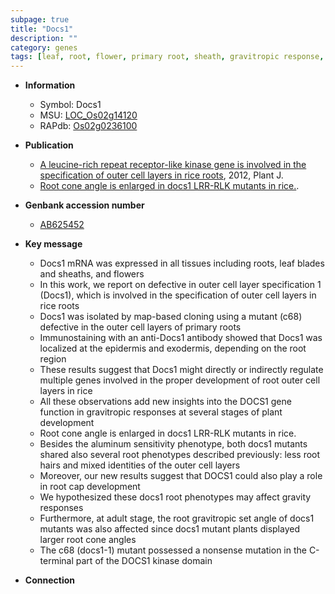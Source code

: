 ```yaml
---
subpage: true
title: "Docs1"
description: ""
category: genes
tags: [leaf, root, flower, primary root, sheath, gravitropic response, development, aluminum, Kinase, root hair, plant development]
---
```


* **Information**  
    + Symbol: Docs1  
    + MSU: [LOC_Os02g14120](http://rice.plantbiology.msu.edu/cgi-bin/ORF_infopage.cgi?orf=LOC_Os02g14120)  
    + RAPdb: [Os02g0236100](http://rapdb.dna.affrc.go.jp/viewer/gbrowse_details/irgsp1?name=Os02g0236100)  

* **Publication**  
    + [A leucine-rich repeat receptor-like kinase gene is involved in the specification of outer cell layers in rice roots](http://www.ncbi.nlm.nih.gov/pubmed?term=A+leucine-rich+repeat+receptor-like+kinase+gene+is+involved+in+the+specification+of+outer+cell+layers+in+rice+roots%5BTitle%5D), 2012, Plant J.
    + [Root cone angle is enlarged in docs1 LRR-RLK mutants in rice.](N+Y).

* **Genbank accession number**  
    + [AB625452](http://www.ncbi.nlm.nih.gov/nuccore/AB625452)

* **Key message**  
    + Docs1 mRNA was expressed in all tissues including roots, leaf blades and sheaths, and flowers
    + In this work, we report on defective in outer cell layer specification 1 (Docs1), which is involved in the specification of outer cell layers in rice roots
    + Docs1 was isolated by map-based cloning using a mutant (c68) defective in the outer cell layers of primary roots
    + Immunostaining with an anti-Docs1 antibody showed that Docs1 was localized at the epidermis and exodermis, depending on the root region
    + These results suggest that Docs1 might directly or indirectly regulate multiple genes involved in the proper development of root outer cell layers in rice
    + All these observations add new insights into the DOCS1 gene function in gravitropic responses at several stages of plant development
    + Root cone angle is enlarged in docs1 LRR-RLK mutants in rice.
    + Besides the aluminum sensitivity phenotype, both docs1 mutants shared also several root phenotypes described previously: less root hairs and mixed identities of the outer cell layers
    + Moreover, our new results suggest that DOCS1 could also play a role in root cap development
    + We hypothesized these docs1 root phenotypes may affect gravity responses
    + Furthermore, at adult stage, the root gravitropic set angle of docs1 mutants was also affected since docs1 mutant plants displayed larger root cone angles
    + The c68 (docs1-1) mutant possessed a nonsense mutation in the C-terminal part of the DOCS1 kinase domain

* **Connection**  



